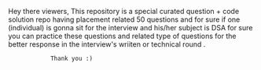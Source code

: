 Hey there viewers,
                This repository is a special curated question + code solution repo having placement related  50 questions and for sure if one (individual) is gonna sit for the interview and 
                his/her subject is DSA for sure you can practice these questions and related type of questions for the better response in the interview's wriiten or technical round .

                Thank you :)
